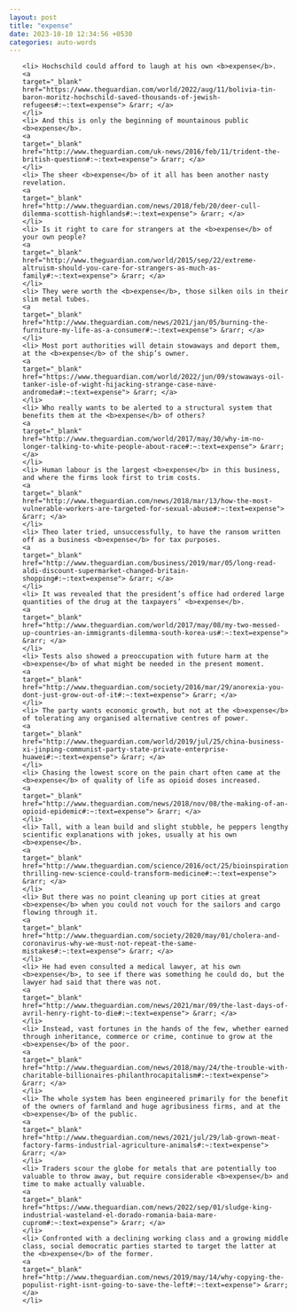 ```yaml
---
layout: post
title: "expense"
date: 2023-10-10 12:34:56 +0530
categories: auto-words
---
```

<ol>

    <li> Hochschild could afford to laugh at his own <b>expense</b>.
    <a 
    target="_blank" 
    href="https://www.theguardian.com/world/2022/aug/11/bolivia-tin-baron-moritz-hochschild-saved-thousands-of-jewish-refugees#:~:text=expense"> &rarr; </a>
    </li>
    <li> And this is only the beginning of mountainous public <b>expense</b>.
    <a 
    target="_blank" 
    href="http://www.theguardian.com/uk-news/2016/feb/11/trident-the-british-question#:~:text=expense"> &rarr; </a>
    </li>
    <li> The sheer <b>expense</b> of it all has been another nasty revelation.
    <a 
    target="_blank" 
    href="http://www.theguardian.com/news/2018/feb/20/deer-cull-dilemma-scottish-highlands#:~:text=expense"> &rarr; </a>
    </li>
    <li> Is it right to care for strangers at the <b>expense</b> of your own people?
    <a 
    target="_blank" 
    href="http://www.theguardian.com/world/2015/sep/22/extreme-altruism-should-you-care-for-strangers-as-much-as-family#:~:text=expense"> &rarr; </a>
    </li>
    <li> They were worth the <b>expense</b>, those silken oils in their slim metal tubes.
    <a 
    target="_blank" 
    href="http://www.theguardian.com/news/2021/jan/05/burning-the-furniture-my-life-as-a-consumer#:~:text=expense"> &rarr; </a>
    </li>
    <li> Most port authorities will detain stowaways and deport them, at the <b>expense</b> of the ship’s owner.
    <a 
    target="_blank" 
    href="https://www.theguardian.com/world/2022/jun/09/stowaways-oil-tanker-isle-of-wight-hijacking-strange-case-nave-andromeda#:~:text=expense"> &rarr; </a>
    </li>
    <li> Who really wants to be alerted to a structural system that benefits them at the <b>expense</b> of others?
    <a 
    target="_blank" 
    href="http://www.theguardian.com/world/2017/may/30/why-im-no-longer-talking-to-white-people-about-race#:~:text=expense"> &rarr; </a>
    </li>
    <li> Human labour is the largest <b>expense</b> in this business, and where the firms look first to trim costs.
    <a 
    target="_blank" 
    href="http://www.theguardian.com/news/2018/mar/13/how-the-most-vulnerable-workers-are-targeted-for-sexual-abuse#:~:text=expense"> &rarr; </a>
    </li>
    <li> Theo later tried, unsuccessfully, to have the ransom written off as a business <b>expense</b> for tax purposes.
    <a 
    target="_blank" 
    href="http://www.theguardian.com/business/2019/mar/05/long-read-aldi-discount-supermarket-changed-britain-shopping#:~:text=expense"> &rarr; </a>
    </li>
    <li> It was revealed that the president’s office had ordered large quantities of the drug at the taxpayers’ <b>expense</b>.
    <a 
    target="_blank" 
    href="http://www.theguardian.com/world/2017/may/08/my-two-messed-up-countries-an-immigrants-dilemma-south-korea-us#:~:text=expense"> &rarr; </a>
    </li>
    <li> Tests also showed a preoccupation with future harm at the <b>expense</b> of what might be needed in the present moment.
    <a 
    target="_blank" 
    href="http://www.theguardian.com/society/2016/mar/29/anorexia-you-dont-just-grow-out-of-it#:~:text=expense"> &rarr; </a>
    </li>
    <li> The party wants economic growth, but not at the <b>expense</b> of tolerating any organised alternative centres of power.
    <a 
    target="_blank" 
    href="http://www.theguardian.com/world/2019/jul/25/china-business-xi-jinping-communist-party-state-private-enterprise-huawei#:~:text=expense"> &rarr; </a>
    </li>
    <li> Chasing the lowest score on the pain chart often came at the <b>expense</b> of quality of life as opioid doses increased.
    <a 
    target="_blank" 
    href="http://www.theguardian.com/news/2018/nov/08/the-making-of-an-opioid-epidemic#:~:text=expense"> &rarr; </a>
    </li>
    <li> Tall, with a lean build and slight stubble, he peppers lengthy scientific explanations with jokes, usually at his own <b>expense</b>.
    <a 
    target="_blank" 
    href="http://www.theguardian.com/science/2016/oct/25/bioinspiration-thrilling-new-science-could-transform-medicine#:~:text=expense"> &rarr; </a>
    </li>
    <li> But there was no point cleaning up port cities at great <b>expense</b> when you could not vouch for the sailors and cargo flowing through it.
    <a 
    target="_blank" 
    href="http://www.theguardian.com/society/2020/may/01/cholera-and-coronavirus-why-we-must-not-repeat-the-same-mistakes#:~:text=expense"> &rarr; </a>
    </li>
    <li> He had even consulted a medical lawyer, at his own <b>expense</b>, to see if there was something he could do, but the lawyer had said that there was not.
    <a 
    target="_blank" 
    href="http://www.theguardian.com/news/2021/mar/09/the-last-days-of-avril-henry-right-to-die#:~:text=expense"> &rarr; </a>
    </li>
    <li> Instead, vast fortunes in the hands of the few, whether earned through inheritance, commerce or crime, continue to grow at the <b>expense</b> of the poor.
    <a 
    target="_blank" 
    href="http://www.theguardian.com/news/2018/may/24/the-trouble-with-charitable-billionaires-philanthrocapitalism#:~:text=expense"> &rarr; </a>
    </li>
    <li> The whole system has been engineered primarily for the benefit of the owners of farmland and huge agribusiness firms, and at the <b>expense</b> of the public.
    <a 
    target="_blank" 
    href="http://www.theguardian.com/news/2021/jul/29/lab-grown-meat-factory-farms-industrial-agriculture-animals#:~:text=expense"> &rarr; </a>
    </li>
    <li> Traders scour the globe for metals that are potentially too valuable to throw away, but require considerable <b>expense</b> and time to make actually valuable.
    <a 
    target="_blank" 
    href="https://www.theguardian.com/news/2022/sep/01/sludge-king-industrial-wasteland-el-dorado-romania-baia-mare-cuprom#:~:text=expense"> &rarr; </a>
    </li>
    <li> Confronted with a declining working class and a growing middle class, social democratic parties started to target the latter at the <b>expense</b> of the former.
    <a 
    target="_blank" 
    href="http://www.theguardian.com/news/2019/may/14/why-copying-the-populist-right-isnt-going-to-save-the-left#:~:text=expense"> &rarr; </a>
    </li>